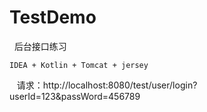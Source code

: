 # TestDemo
 
后台接口练习

    IDEA + Kotlin + Tomcat + jersey
    
    请求：http://localhost:8080/test/user/login?userId=123&passWord=456789
